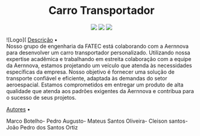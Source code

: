 <h1 align="center"> Carro Transportador</h1>
<p align="center">
<img src="https://img.shields.io/badge/Status-Em progresso-%237159c1?style=for-the-badge&logo=ghost"/>
<img src="https://img.shields.io/badge/Instituição-Faculdade%20de%20Tecnologia%20de%20SJC-green"/>
<img src="https://img.shields.io/badge/Curso-Manut.Aeronaves-green"/>

![Logo](
<a href="#objetivo">Descrição</a> •  
Nosso grupo de engenharia da FATEC está colaborando com a Aernnova para desenvolver um carro transportador personalizado. Utilizando nossa expertise acadêmica e trabalhando em estreita colaboração com a equipe da Aernnova, estamos projetando um veículo que atenda às necessidades específicas da empresa. Nosso objetivo é fornecer uma solução de transporte confiável e eficiente, adaptada às demandas do setor aeroespacial. Estamos comprometidos em entregar um produto de alta qualidade que atenda aos padrões exigentes da Aernnova e contribua para o sucesso de seus projetos.

<a href="#autor">Autores</a> •
</p>
<table>
<tr>
Marco Botelho- Pedro Augusto- Mateus Santos Oliveira- Cleison santos- João Pedro dos Santos Ortiz
